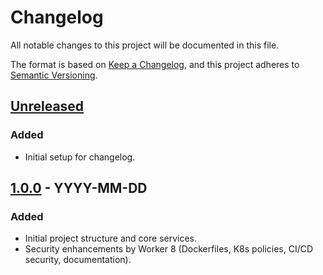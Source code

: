 # Changelog

All notable changes to this project will be documented in this file.

The format is based on [Keep a Changelog](https://keepachangelog.com/en/1.0.0/),
and this project adheres to [Semantic Versioning](https://semver.org/spec/v2.0.0.html).

## [Unreleased]

### Added
- Initial setup for changelog.

## [1.0.0] - YYYY-MM-DD

### Added
- Initial project structure and core services.
- Security enhancements by Worker 8 (Dockerfiles, K8s policies, CI/CD security, documentation).

[Unreleased]: https://github.com/krozenking/ALT_LAS/compare/v1.0.0...HEAD
[1.0.0]: https://github.com/krozenking/ALT_LAS/releases/tag/v1.0.0
